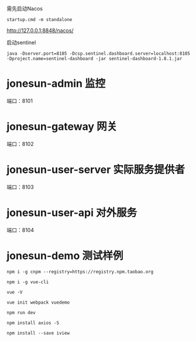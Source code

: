 需先启动Nacos

```shell
startup.cmd -m standalone
```

http://127.0.0.1:8848/nacos/

启动sentinel

```shell
java -Dserver.port=8105 -Dcsp.sentinel.dashboard.server=localhost:8105 -Dproject.name=sentinel-dashboard -jar sentinel-dashboard-1.8.1.jar

```

# jonesun-admin 监控

端口：8101

# jonesun-gateway 网关

端口：8102

# jonesun-user-server 实际服务提供者

端口：8103

# jonesun-user-api 对外服务

端口：8104

# jonesun-demo 测试样例

```shell
npm i -g cnpm --registry=https://registry.npm.taobao.org

npm i -g vue-cli

vue -V

vue init webpack vuedemo

npm run dev

npm install axios -S

npm install --save iview
```